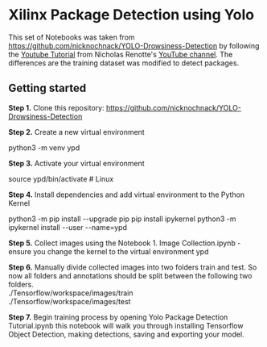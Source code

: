 # Xilinx Package Detection using Yolo

This set of Notebooks was taken from https://github.com/nicknochnack/YOLO-Drowsiness-Detection by following the [Youtube Tutorial](https://youtu.be/tFNJGim3FXw) from 
Nicholas Renotte's [YouTube channel](https://www.youtube.com/c/nicholasrenotte). The differences are the training dataset was modified to detect packages.

## Getting started
**Step 1.** Clone this repository: https://github.com/nicknochnack/YOLO-Drowsiness-Detection
 
**Step 2.** Create a new virtual environment

python3 -m venv ypd

  
**Step 3.** Activate your virtual environment

source ypd/bin/activate # Linux

  
**Step 4.** Install dependencies and add virtual environment to the Python Kernel

python3 -m pip install --upgrade pip
pip install ipykernel
python3 -m ipykernel install --user --name=ypd

  
**Step 5.** Collect images using the Notebook 1\. Image Collection.ipynb - ensure you change the kernel to the virtual environment ypd

**Step 6.** Manually divide collected images into two folders train and test. So now all folders and annotations should be split between the following two folders.  
./Tensorflow/workspace/images/train  
./Tensorflow/workspace/images/test  
  
**Step 7.** Begin training process by opening Yolo Package Detection Tutorial.ipynb this notebook will walk you through installing Tensorflow Object Detection, making detections, saving and exporting your model.  
